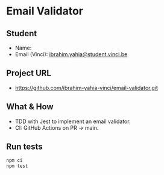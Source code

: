 # Email Validator

## Student
- Name: <Ibrahim Yahia>
- Email (Vinci): <ibrahim.yahia@student.vinci.be>

## Project URL
- https://github.com/ibrahim-yahia-vinci/email-validator.git

## What & How
- TDD with Jest to implement an email validator.
- CI: GitHub Actions on PR → main.

## Run tests
```bash
npm ci
npm test
